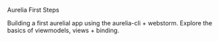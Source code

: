 Aurelia First Steps

Building a first aurelial app using the aurelia-cli + webstorm. Explore the basics of viewmodels, views + binding.